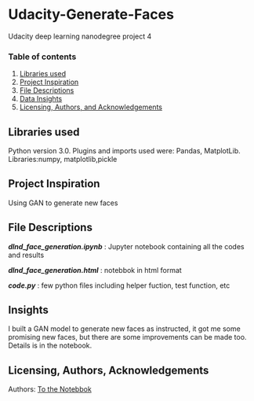 # Udacity-Generate-Faces
Udacity deep learning nanodegree project 4

### Table of contents

1. [Libraries used](#Libraries)
2. [Project Inspiration](#Inspiration)
3. [File Descriptions](#files)
4. [Data Insights](#Insights)
5. [Licensing, Authors, and Acknowledgements](#licensing)


## Libraries used <a name="Libraries used"></a>

Python version 3.0.
Plugins and imports used were: Pandas, MatplotLib.
Libraries:numpy, matplotlib,pickle


## Project Inspiration<a name="Inspiration"></a>

Using GAN to generate new faces



## File Descriptions <a name="files"></a>

*__dlnd_face_generation.ipynb__* : Jupyter notebook containing all the codes and results

*__dlnd_face_generation.html__* : notebbok in html format

*__code.py__* : few python files including helper fuction, test function, etc



## Insights<a name="insights"></a>

I built a GAN model to generate new faces as instructed, it got me some promising new faces, but there are some improvements can be made too. Details is in the notebook. 

## Licensing, Authors, Acknowledgements<a name="licensing"></a>

Authors: [To the Notebbok](https://github.com/boniu86/Generate_Faces/blob/main/dlnd_face_generation.ipynb)

